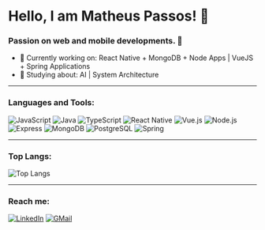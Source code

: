 # Hello, I am Matheus Passos! 👋

### Passion on web and mobile developments. 🚀
- 🔭 Currently working on: React Native + MongoDB + Node Apps | VueJS + Spring Applications 
- 🌱 Studying about: AI | System Architecture

---

### Languages and Tools:
![JavaScript](https://img.shields.io/badge/-JavaScript-F7DF1E?style=flat-square&logo=javascript&logoColor=black)
![Java](https://img.shields.io/badge/Java-ED8B00?style=flat-square&logo=openjdk&logoColor=white)
![TypeScript](https://img.shields.io/badge/-TypeScript-007ACC?style=flat-square&logo=typescript&logoColor=white)
![React Native](https://img.shields.io/badge/-React%20Native-20232A?style=flat-square&logo=react&logoColor=61DAFB)
![Vue.js](https://img.shields.io/badge/-Vue.js-4FC08D?style=flat-square&logo=vue.js&logoColor=white)
![Node.js](https://img.shields.io/badge/-Node.js-339933?style=flat-square&logo=node.js&logoColor=white)
![Express](https://img.shields.io/badge/Express.js-000000?logo=express&logoColor=fff&style=flat-square)
![MongoDB](https://img.shields.io/badge/-MongoDB-13aa52?style=flat-square&logo=mongodb&logoColor=white)
![PostgreSQL](https://img.shields.io/badge/postgresql-4169e1?style=flat-square&logo=postgresql&logoColor=white)
![Spring](https://img.shields.io/badge/Spring-6DB33F?style=flat-square&logo=spring&logoColor=white)

---

### Top Langs:
![Top Langs](https://github-readme-stats.vercel.app/api/top-langs/?username=matheusvps&layout=compact&theme=radical)

---

### Reach me:
[![LinkedIn](https://img.shields.io/badge/-LinkedIn-0077B5?style=flat-square&logo=linkedin&logoColor=white)](https://www.linkedin.com/in/matheusvps/)
[![GMail](https://img.shields.io/badge/Gmail-D14836?style=flat-square&logo=gmail&logoColor=white)](mailto:vpsmatheus13@gmail.com)
